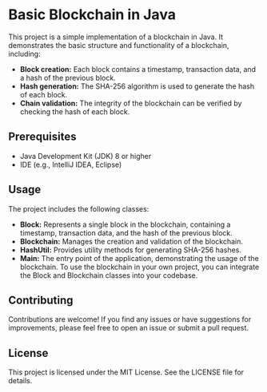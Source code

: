 # Basic Blockchain in Java

This project is a simple implementation of a blockchain in Java. It demonstrates the basic structure and functionality of a blockchain, including:

- **Block creation:** Each block contains a timestamp, transaction data, and a hash of the previous block.
- **Hash generation:** The SHA-256 algorithm is used to generate the hash of each block.
- **Chain validation:** The integrity of the blockchain can be verified by checking the hash of each block.

## Prerequisites

- Java Development Kit (JDK) 8 or higher
- IDE (e.g., IntelliJ IDEA, Eclipse)

## Usage
The project includes the following classes:
- **Block:**  Represents a single block in the blockchain, containing a timestamp, transaction data, and the hash of the previous block.
- **Blockchain:** Manages the creation and validation of the blockchain.
- **HashUtil:** Provides utility methods for generating SHA-256 hashes.
- **Main:**  The entry point of the application, demonstrating the usage of the blockchain.
To use the blockchain in your own project, you can integrate the Block and Blockchain classes into your codebase.

## Contributing
Contributions are welcome! If you find any issues or have suggestions for improvements, please feel free to open an issue or submit a pull request.

## License
This project is licensed under the MIT License. See the LICENSE file for details.
